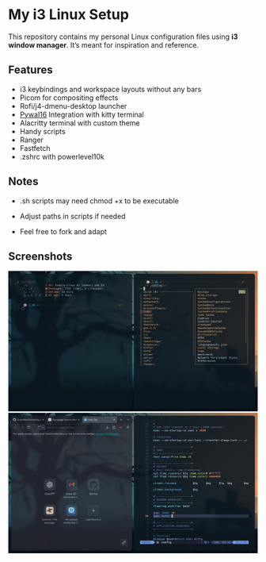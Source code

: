 # My i3 Linux Setup

This repository contains my personal Linux configuration files using **i3 window manager**. It’s meant for inspiration and reference.

## Features

- i3 keybindings and workspace layouts without any bars
- Picom for compositing effects
- Rofi/j4-dmenu-desktop launcher
- [Pywal16](https://github.com/eylles/pywal16) Integration with kitty terminal
- Alacritty terminal with custom theme
- Handy scripts
- Ranger 
- Fastfetch 
- .zshrc with powerlevel10k


## Notes

- .sh scripts may need chmod +x to be executable

- Adjust paths in scripts if needed

- Feel free to fork and adapt

## Screenshots
![test1](Screenshots/test1.png)
![test2](Screenshots/test2.png)
